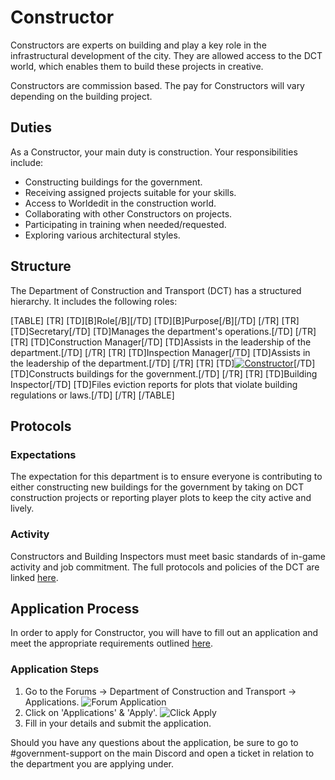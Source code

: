 # Constructor

Constructors are experts on building and play a key role in the infrastructural development of the city. They are allowed access to the DCT world, which enables them to build these projects in creative.

Constructors are commission based. The pay for Constructors will vary depending on the building project.

## Duties

As a Constructor, your main duty is construction. Your responsibilities include:
- Constructing buildings for the government.
- Receiving assigned projects suitable for your skills.
- Access to Worldedit in the construction world.
- Collaborating with other Constructors on projects.
- Participating in training when needed/requested.
- Exploring various architectural styles.

## Structure

The Department of Construction and Transport (DCT) has a structured hierarchy. It includes the following roles:

[TABLE]
[TR]
[TD][B]Role[/B][/TD]
[TD][B]Purpose[/B][/TD]
[/TR]
[TR]
[TD]Secretary[/TD]
[TD]Manages the department's operations.[/TD]
[/TR]
[TR]
[TD]Construction Manager[/TD]
[TD]Assists in the leadership of the department.[/TD]
[/TR]
[TR]
[TD]Inspection Manager[/TD]
[TD]Assists in the leadership of the department.[/TD]
[/TR]
[TR]
[TD][![Constructor](https://img.shields.io/badge/Constructor-Constructor-brightgreen)](https://www.democracycraft.net/threads/application-information.8/)[/TD]
[TD]Constructs buildings for the government.[/TD]
[/TR]
[TR]
[TD]Building Inspector[/TD]
[TD]Files eviction reports for plots that violate building regulations or laws.[/TD]
[/TR]
[/TABLE]

## Protocols

### Expectations

The expectation for this department is to ensure everyone is contributing to either constructing new buildings for the government by taking on DCT construction projects or reporting player plots to keep the city active and lively.

### Activity

Constructors and Building Inspectors must meet basic standards of in-game activity and job commitment. The full protocols and policies of the DCT are linked [here](https://www.democracycraft.net/forums/information-policy.43/).

## Application Process

In order to apply for Constructor, you will have to fill out an application and meet the appropriate requirements outlined [here](https://www.democracycraft.net/threads/application-information.8/).

### Application Steps

1. Go to the Forums -> Department of Construction and Transport -> Applications.
   ![Forum Application](https://i.imgur.com/5FIdjZk.png)
2. Click on 'Applications' & 'Apply'.
   ![Click Apply](https://i.imgur.com/CDWowgw.png)
3. Fill in your details and submit the application.

Should you have any questions about the application, be sure to go to #government-support on the main Discord and open a ticket in relation to the department you are applying under.
